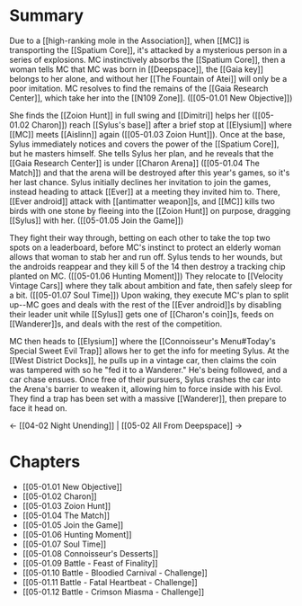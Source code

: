 # Summary
Due to a [[high-ranking mole in the Association]], when [[MC]] is transporting the [[Spatium Core]], it's attacked by a mysterious person in a series of explosions. MC instinctively absorbs the [[Spatium Core]], then a woman tells MC that MC was born in [[Deepspace]], the [[Gaia key]] belongs to her alone, and without her [[The Fountain of Atei]] will only be a poor imitation. MC resolves to find the remains of the [[Gaia Research Center]], which take her into the [[N109 Zone]]. ([[05-01.01 New Objective]])

She finds the [[Zoion Hunt]] in full swing and [[Dimitri]] helps her ([[05-01.02 Charon]]) reach [[Sylus's base]] after a brief stop at [[Elysium]] where [[MC]] meets [[Aislinn]] again ([[05-01.03 Zoion Hunt]]). Once at the base, Sylus immediately notices and covers the power of the [[Spatium Core]], but he masters himself. She tells Sylus her plan, and he reveals that the [[Gaia Research Center]] is under [[Charon Arena]] ([[05-01.04 The Match]]) and that the arena will be destroyed after this year's games, so it's her last chance. Sylus initially declines her invitation to join the games, instead heading to attack [[Ever]] at a meeting they invited him to. There, [[Ever android]] attack with [[antimatter weapon]]s, and [[MC]] kills two birds with one stone by fleeing into the [[Zoion Hunt]] on purpose, dragging [[Sylus]] with her. ([[05-01.05 Join the Game]])

They fight their way through, betting on each other to take the top two spots on a leaderboard, before MC's instinct to protect an elderly woman allows that woman to stab her and run off. Sylus tends to her wounds, but the androids reappear and they kill 5 of the 14 then destroy a tracking chip planted on MC. ([[05-01.06 Hunting Moment]]) They relocate to [[Velocity Vintage Cars]] where they talk about ambition and fate, then safely sleep for a bit. ([[05-01.07 Soul Time]]) Upon waking, they execute MC's plan to split up--MC goes and deals with the rest of the [[Ever android]]s by disabling their leader unit while [[Sylus]] gets one of [[Charon's coin]]s, feeds on [[Wanderer]]s, and deals with the rest of the competition.

MC then heads to [[Elysium]] where the [[Connoisseur's Menu#Today's Special Sweet Evil Trap]] allows her to get the info for meeting Sylus. At the [[West District Docks]], he pulls up in a vintage car, then claims the coin was tampered with so he "fed it to a Wanderer." He's being followed, and a car chase ensues. Once free of their pursuers, Sylus crashes the car into the Arena's barrier to weaken it, allowing him to force inside with his Evol. They find a trap has been set with a massive [[Wanderer]], then prepare to face it head on.

← [[04-02 Night Unending]] | [[05-02 All From Deepspace]] →

# Chapters
* [[05-01.01 New Objective]]
* [[05-01.02 Charon]]
* [[05-01.03 Zoion Hunt]]
* [[05-01.04 The Match]]
* [[05-01.05 Join the Game]]
* [[05-01.06 Hunting Moment]]
* [[05-01.07 Soul Time]]
* [[05-01.08 Connoisseur's Desserts]]
* [[05-01.09 Battle - Feast of Finality]]
* [[05-01.10 Battle - Bloodied Carnival - Challenge]]
* [[05-01.11 Battle - Fatal Heartbeat - Challenge]]
* [[05-01.12 Battle - Crimson Miasma - Challenge]]